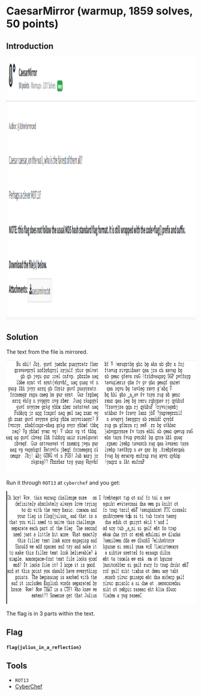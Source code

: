 # CaesarMirror (warmup, 1859 solves, 50 points)

## Introduction

<p align="left">
  <img height=700 img src=./readme_assets/caesar-challenge.PNG/>
</p>

## Solution

The text from the file is mirrored.


<p align="left">
  <img height=300 img src=./readme_assets/caesar-text.PNG/>
</p>

Run it through `ROT13` at `cyberchef` and you get:

<p align="left">
  <img height=300 img src=./readme_assets/caesar-solve.PNG/>
</p>

The flag is in 3 parts within the text.


## Flag

**`flag{julius_in_a_reflection}`**

## Tools

- `ROT13`
- [CyberChef](https://gchq.github.io/CyberChef/)



